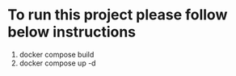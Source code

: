 #   To run this project please follow below instructions

1) docker compose build
2) docker compose up -d